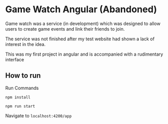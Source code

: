 # Game Watch Angular (Abandoned)

Game watch was a service (in development) which was designed to allow users to create game events
and link their friends to join.

The service was not finished after my test website had shown a lack of interest in
the idea.

This was my first project in angular and is accompanied with a rudimentary interface

## How to run

Run Commands

`npm install`

`npm run start`

Navigate to `localhost:4200/app`
